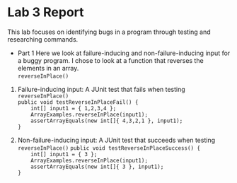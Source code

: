 # Lab 3 Report
This lab focuses on identifying bugs in a program through testing and researching commands. 
* Part 1
Here we look at failure-inducing and non-failure-inducing input for a buggy program. I chose to look at a function that reverses the elements in an array.  
`reverseInPlace()`  
1. Failure-inducing input: A JUnit test that fails when testing `reverseInPlace()`  
`public void testReverseInPlaceFail() {`  
`    int[] input1 = { 1,2,3,4 };`  
`    ArrayExamples.reverseInPlace(input1);`  
`    assertArrayEquals(new int[]{ 4,3,2,1 }, input1);`  
`}`  

2. Non-failure-inducing input: A JUnit test that succeeds when testing `reverseInPlace()`
`public void testReverseInPlaceSuccess() {`  
`    int[] input1 = { 3 };`  
`    ArrayExamples.reverseInPlace(input1);`  
`    assertArrayEquals(new int[]{ 3 }, input1);`  
`}`  
